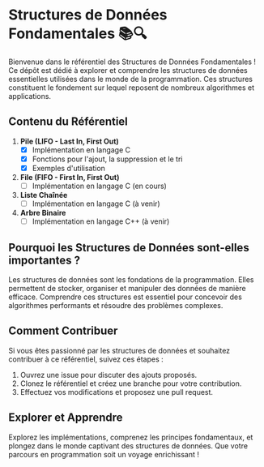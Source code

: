 # Structures de Données Fondamentales 📚🔍

Bienvenue dans le référentiel des Structures de Données Fondamentales ! Ce dépôt est dédié à explorer et comprendre les structures de données essentielles utilisées dans le monde de la programmation. Ces structures constituent le fondement sur lequel reposent de nombreux algorithmes et applications.

## Contenu du Référentiel

1. **Pile (LIFO - Last In, First Out)**
   - [x] Implémentation en langage C
   - [x] Fonctions pour l'ajout, la suppression et le tri
   - [x] Exemples d'utilisation

2. **File (FIFO - First In, First Out)**
   - [ ] Implémentation en langage C (en cours)

3. **Liste Chaînée**
   - [ ] Implémentation en langage C (à venir)

4. **Arbre Binaire**
   - [ ] Implémentation en langage C++ (à venir)

## Pourquoi les Structures de Données sont-elles importantes ?

Les structures de données sont les fondations de la programmation. Elles permettent de stocker, organiser et manipuler des données de manière efficace. Comprendre ces structures est essentiel pour concevoir des algorithmes performants et résoudre des problèmes complexes.

## Comment Contribuer

Si vous êtes passionné par les structures de données et souhaitez contribuer à ce référentiel, suivez ces étapes :

1. Ouvrez une issue pour discuter des ajouts proposés.
2. Clonez le référentiel et créez une branche pour votre contribution.
3. Effectuez vos modifications et proposez une pull request.

## Explorer et Apprendre

Explorez les implémentations, comprenez les principes fondamentaux, et plongez dans le monde captivant des structures de données. Que votre parcours en programmation soit un voyage enrichissant !
